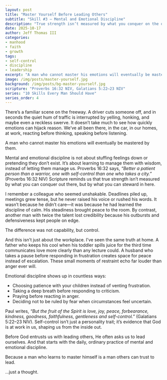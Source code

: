 ```yaml
---
layout: post
title: "Master Yourself Before Leading Others"
subtitle: "Skill #3 – Mental and Emotional Discipline"
description: "True strength isn’t measured by what you conquer on the outside but by what you steward on the inside. Mental and emotional discipline lays the foundation for trustworthy leadership."
date: 2025-10-17
author: Jeff Thomas III
categories:  
- manhood  
- faith  
- growth
tags:  
- self-control  
- discipline  
- leadership  
excerpt: "A man who cannot master his emotions will eventually be mastered by them."
image: /img/posts/master-yourself.jpg
background: /img/posts/bg-master-yourself.jpg
scripture: "Proverbs 16:32 NIV, Galatians 5:22–23 NIV"
series: "10 Skills Every Man Should Have"
series_order: 4
---
```


There’s a familiar scene on the freeway. A driver cuts someone off, and in seconds the quiet hum of traffic is interrupted by yelling, honking, and maybe even a reckless swerve. It doesn’t take much to see how quickly emotions can hijack reason. We’ve all been there, in the car, in our homes, at work, reacting before thinking, speaking before listening.  

A man who cannot master his emotions will eventually be mastered by them.  

Mental and emotional discipline is not about stuffing feelings down or pretending they don’t exist. It’s about learning to manage them with wisdom, instead of letting them manage us. Proverbs 16:32 says, *“Better a patient person than a warrior, one with self-control than one who takes a city.”* (Proverbs 16:32 NIV) Scripture reminds us that true strength isn’t measured by what you can conquer out there, but by what you can steward in here.  

I remember a colleague who seemed unshakable. Deadlines piled up, meetings grew tense, but he never raised his voice or rushed his words. It wasn’t because he didn’t care—it was because he had learned the discipline of calm. His steadiness brought peace to the room. By contrast, another man with twice the talent lost credibility because his outbursts and defensiveness kept people on edge.  

The difference was not capability, but control.  

And this isn’t just about the workplace. I’ve seen the same truth at home. A father who keeps his cool when his toddler spills juice for the third time communicates love more clearly than any lecture could. A husband who takes a pause before responding in frustration creates space for peace instead of escalation. These small moments of restraint echo far louder than anger ever will.  

Emotional discipline shows up in countless ways:  
- Choosing patience with your children instead of venting frustration.  
- Taking a deep breath before responding to criticism.  
- Praying before reacting in anger.  
- Deciding not to be ruled by fear when circumstances feel uncertain.  

Paul writes, *“But the fruit of the Spirit is love, joy, peace, forbearance, kindness, goodness, faithfulness, gentleness and self-control.”* (Galatians 5:22–23 NIV). Self-control isn’t just a personality trait; it’s evidence that God is at work in us, shaping us from the inside out.  

Before God entrusts us with leading others, He often asks us to lead ourselves. And that starts with the daily, ordinary practice of mental and emotional discipline.  

Because a man who learns to master himself is a man others can trust to lead.  

…just a thought. 
<!--stackedit_data:
eyJoaXN0b3J5IjpbMTUyNzQwMzk1MV19
-->